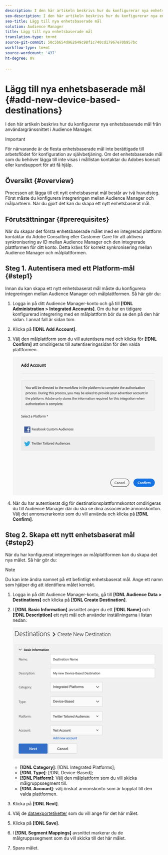 ```yaml
---
description: I den här artikeln beskrivs hur du konfigurerar nya enhetsbaserade mål från användargränssnittet i Audience Manager.
seo-description: I den här artikeln beskrivs hur du konfigurerar nya enhetsbaserade mål från användargränssnittet i Audience Manager.
seo-title: Lägg till nya enhetsbaserade mål
solution: Audience Manager
title: Lägg till nya enhetsbaserade mål
translation-type: tm+mt
source-git-commit: 50c5b654d962649c98f1c740cd17967e70b957bc
workflow-type: tm+mt
source-wordcount: '437'
ht-degree: 0%

---
```



# Lägg till nya enhetsbaserade mål {#add-new-device-based-destinations}

I den här artikeln beskrivs hur du konfigurerar nya enhetsbaserade mål från användargränssnittet i Audience Manager.

>[!IMPORTANT]
>
>För närvarande är de flesta enhetsbaserade mål inte berättigade till arbetsflödet för konfiguration av självbetjäning. Om det enhetsbaserade mål som du behöver lägga till inte visas i mållistan kontaktar du Adobes konsult eller kundsupport för att få hjälp.

## Översikt {#overview}

Processen att lägga till ett nytt enhetsbaserat mål består av två huvudsteg. Först måste du konfigurera integreringen mellan Audience Manager och målpartnern. När du gjort det kan du skapa ett nytt enhetsbaserat mål.

## Förutsättningar {#prerequisites}

När du skapar det första enhetsbaserade målet med en integrerad plattform kontaktar du Adobe Consulting eller Customer Care för att aktivera synkronisering av ID mellan Audience Manager och den integrerade plattformen för ditt konto. Detta krävs för korrekt synkronisering mellan Audience Manager och målplattformen.

## Steg 1. Autentisera med ett Platform-mål {#step1}

Innan du kan skapa ett nytt enhetsbaserat mål måste du konfigurera integreringen mellan Audience Manager och målplattformen. Så här gör du:

1. Logga in på ditt Audience Manager-konto och gå till **[!DNL Administration > Integrated Accounts]**. Om du har en tidigare konfigurerad integrering med en målplattform bör du se den på den här sidan. I annat fall är sidan tom.
1. Klicka på **[!DNL Add Account]**.
1. Välj den målplattform som du vill autentisera med och klicka för **[!DNL Confirm]** att omdirigeras till autentiseringssidan för den valda plattformen.

   ![integrerade plattformar](assets/dbd-integrated-platforms.png)

1. När du har autentiserat dig för destinationsplattformskontot omdirigeras du till Audience Manager där du ska se dina associerade annonskonton. Välj det annonserarkonto som du vill använda och klicka på **[!DNL Confirm]**.

## Steg 2. Skapa ett nytt enhetsbaserat mål {#step2}

När du har konfigurerat integreringen av målplattformen kan du skapa det nya målet. Så här gör du:

>[!NOTE]
>
>Du kan inte ändra namnet på ett befintligt enhetsbaserat mål. Ange ett namn som hjälper dig att identifiera målet korrekt.

1. Logga in på ditt Audience Manager-konto, gå till **[!DNL Audience Data > Destinations]** och klicka på **[!DNL Create Destination]**.
1. I **[!DNL Basic Information]** avsnittet anger du ett **[!DNL Name]** och **[!DNL Description]** ett nytt mål och använder inställningarna i listan nedan:

   ![konfiguration](assets/dbd-new-basic.png)

   * **[!DNL Category]**: [!DNL Integrated Platforms];
   * **[!DNL Type]**: [!DNL Device-Based];
   * **[!DNL Platform]**: Välj den målplattform som du vill skicka målgruppssegment till.
   * **[!DNL Account]**: välj önskat annonskonto som är kopplat till den valda plattformen.
1. Klicka på **[!DNL Next]**.
1. Välj de [dataexportetiketter](/help/using/features/data-export-controls.md#controls-labels) som du vill ange för det här målet.
1. Klicka på **[!DNL Save]**.
1. I **[!DNL Segment Mappings]** avsnittet markerar du de målgruppssegment som du vill skicka till det här målet.
1. Spara målet.
